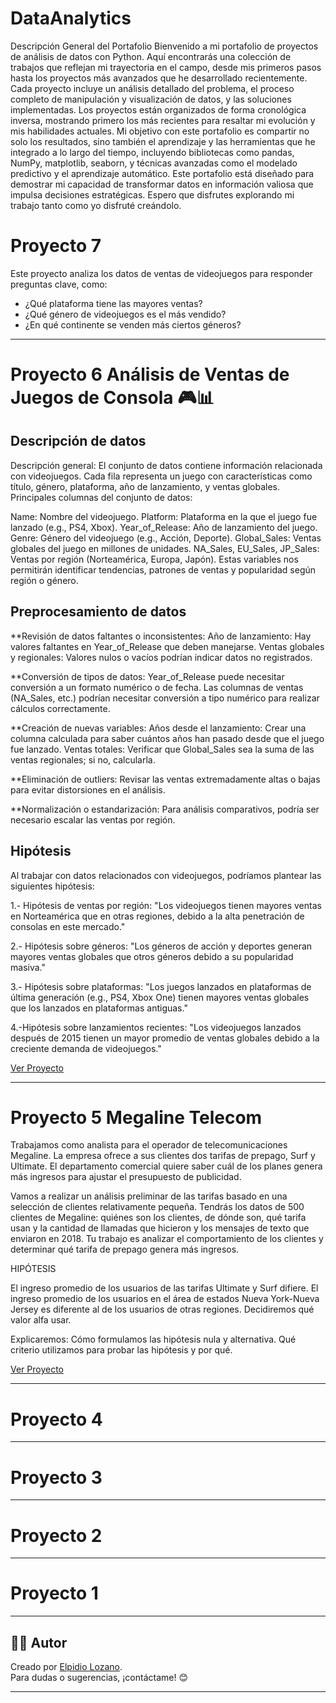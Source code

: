 # DataAnalytics

Descripción General del Portafolio
Bienvenido a mi portafolio de proyectos de análisis de datos con Python. Aquí encontrarás una colección de trabajos que reflejan mi trayectoria en el campo, desde mis primeros pasos hasta los proyectos más avanzados que he desarrollado recientemente. Cada proyecto incluye un análisis detallado del problema, el proceso completo de manipulación y visualización de datos, y las soluciones implementadas.
Los proyectos están organizados de forma cronológica inversa, mostrando primero los más recientes para resaltar mi evolución y mis habilidades actuales. Mi objetivo con este portafolio es compartir no solo los resultados, sino también el aprendizaje y las herramientas que he integrado a lo largo del tiempo, incluyendo bibliotecas como pandas, NumPy, matplotlib, seaborn, y técnicas avanzadas como el modelado predictivo y el aprendizaje automático.
Este portafolio está diseñado para demostrar mi capacidad de transformar datos en información valiosa que impulsa decisiones estratégicas. Espero que disfrutes explorando mi trabajo tanto como yo disfruté creándolo.


# Proyecto 7 

Este proyecto analiza los datos de ventas de videojuegos para responder preguntas clave, como:
- ¿Qué plataforma tiene las mayores ventas?
- ¿Qué género de videojuegos es el más vendido?
- ¿En qué continente se venden más ciertos géneros?

---

# Proyecto 6 Análisis de Ventas de Juegos de Consola 🎮📊

## Descripción de datos
Descripción general: El conjunto de datos contiene información relacionada con videojuegos. Cada fila representa un juego con características como título, género, plataforma, año de lanzamiento, y ventas globales.
Principales columnas del conjunto de datos:

Name: Nombre del videojuego.
Platform: Plataforma en la que el juego fue lanzado (e.g., PS4, Xbox).
Year_of_Release: Año de lanzamiento del juego.
Genre: Género del videojuego (e.g., Acción, Deporte).
Global_Sales: Ventas globales del juego en millones de unidades.
NA_Sales, EU_Sales, JP_Sales: Ventas por región (Norteamérica, Europa, Japón).
Estas variables nos permitirán identificar tendencias, patrones de ventas y popularidad según región o género.

## Preprocesamiento de datos
**Revisión de datos faltantes o inconsistentes:
Año de lanzamiento: Hay valores faltantes en Year_of_Release que deben manejarse.
Ventas globales y regionales: Valores nulos o vacíos podrían indicar datos no registrados.

**Conversión de tipos de datos:
Year_of_Release puede necesitar conversión a un formato numérico o de fecha.
Las columnas de ventas (NA_Sales, etc.) podrían necesitar conversión a tipo numérico para realizar cálculos correctamente.

**Creación de nuevas variables:
Años desde el lanzamiento: Crear una columna calculada para saber cuántos años han pasado desde que el juego fue lanzado.
Ventas totales: Verificar que Global_Sales sea la suma de las ventas regionales; si no, calcularla.

**Eliminación de outliers:
Revisar las ventas extremadamente altas o bajas para evitar distorsiones en el análisis.

**Normalización o estandarización:
Para análisis comparativos, podría ser necesario escalar las ventas por región.

## Hipótesis
Al trabajar con datos relacionados con videojuegos, podríamos plantear las siguientes hipótesis:

1.- Hipótesis de ventas por región:
"Los videojuegos tienen mayores ventas en Norteamérica que en otras regiones, debido a la alta penetración de consolas en este mercado."


2.- Hipótesis sobre géneros:
"Los géneros de acción y deportes generan mayores ventas globales que otros géneros debido a su popularidad masiva."

3.- Hipótesis sobre plataformas:
"Los juegos lanzados en plataformas de última generación (e.g., PS4, Xbox One) tienen mayores ventas globales que los lanzados en plataformas antiguas."

4.-Hipótesis sobre lanzamientos recientes:
"Los videojuegos lanzados después de 2015 tienen un mayor promedio de ventas globales debido a la creciente demanda de videojuegos."

[Ver Proyecto](https://github.com/lozaner/DataAnalytics/blob/main/gamestore/Games_6.ipynb)

---
# Proyecto 5 Megaline Telecom

Trabajamos como analista para el operador de telecomunicaciones Megaline. La empresa ofrece a sus clientes dos tarifas de prepago, Surf y Ultimate. El departamento comercial quiere saber cuál de los planes genera más ingresos para ajustar el presupuesto de publicidad.

Vamos a realizar un análisis preliminar de las tarifas basado en una selección de clientes relativamente pequeña. Tendrás los datos de 500 clientes de Megaline: quiénes son los clientes, de dónde son, qué tarifa usan y la cantidad de llamadas que hicieron y los mensajes de texto que enviaron en 2018. Tu trabajo es analizar el comportamiento de los clientes y determinar qué tarifa de prepago genera más ingresos.

HIPÓTESIS

El ingreso promedio de los usuarios de las tarifas Ultimate y Surf difiere.
El ingreso promedio de los usuarios en el área de estados Nueva York-Nueva Jersey es diferente al de los usuarios de otras regiones. Decidiremos qué valor alfa usar.

Explicaremos:
Cómo formulamos las hipótesis nula y alternativa.
Qué criterio utilizamos para probar las hipótesis y por qué.

[Ver Proyecto](https://github.com/lozaner/DataAnalytics/blob/main/megaline-cellphone/compañia%20telefonica.ipynb)


---
# Proyecto 4 



---
# Proyecto 3 



---
# Proyecto 2 



---
# Proyecto 1 




---

## 👨‍💻 Autor
Creado por [Elpidio Lozano](https://github.com/lozaner).  
Para dudas o sugerencias, ¡contáctame! 😊

---
